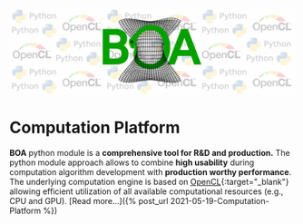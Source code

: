 ![mess](/pics/drawingPB2.png) 

# Computation Platform

__BOA__ python module is a __comprehensive tool for R&D and production.__ 
The python module approach allows to combine __high usability__ during computation 
algorithm development with __production worthy performance__. The underlying computation engine is based on 
[OpenCL](https://www.khronos.org/opencl/){:target="_blank"} allowing efficient utilization of all available computational resources (e.g., CPU and GPU). 
[Read more...]({% post_url 2021-05-19-Computation-Platform %})

